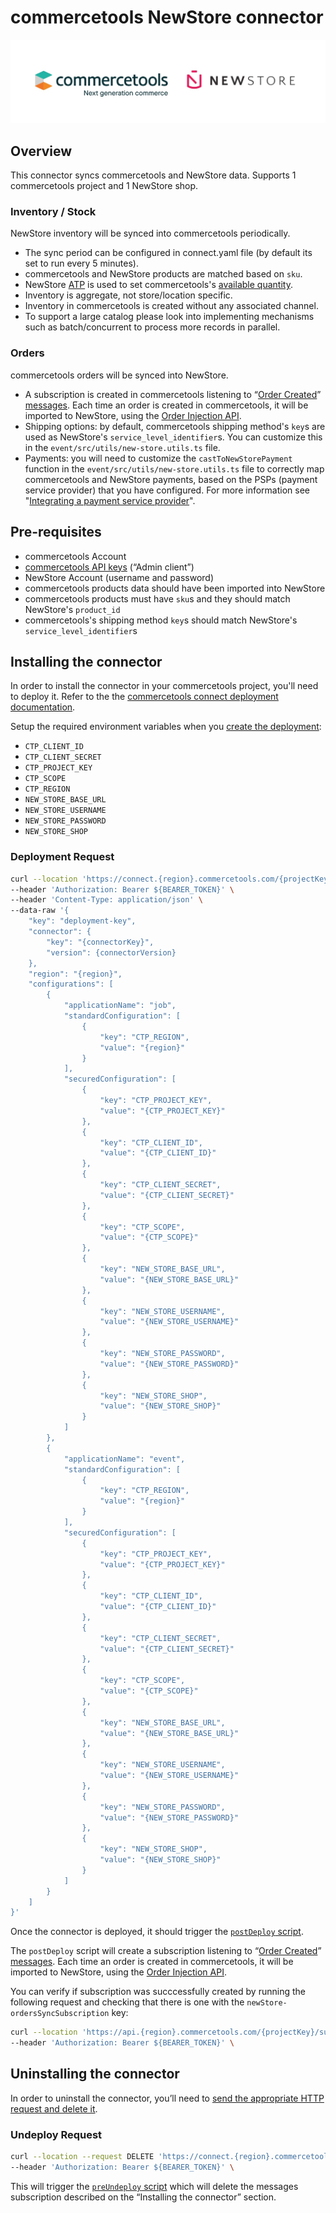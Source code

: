 # commercetools NewStore connector

![commercetools NewStore connector](./_logos.jpeg)

## Overview
This connector syncs commercetools and NewStore data. Supports 1 commercetools project and 1 NewStore shop.

### Inventory / Stock
NewStore inventory will be synced into commercetools periodically.
- The sync period can be configured in connect.yaml file (by default its set to run every 5 minutes).
- commercetools and NewStore products are matched based on `sku`.
- NewStore [ATP](https://docs.newstore.net/product/glossary/#glossary-ATP) is used to set commercetools's [available quantity](https://docs.commercetools.com/api/projects/inventory).
- Inventory is aggregate, not store/location specific.
- Inventory in commercetools is created without any associated channel.
- To support a large catalog please look into implementing mechanisms such as batch/concurrent to process more records in parallel.


### Orders
commercetools orders will be synced into NewStore.
- A subscription is created in commercetools listening to “[Order Created](https://docs.commercetools.com/api/projects/messages#order-created)” [messages](https://docs.commercetools.com/api/projects/messages). Each time an order is created in commercetools, it will be imported to NewStore, using the [Order Injection API](https://docs.newstore.net/api/integration/order-management/order_injection_api/).
- Shipping options: by default, commercetools shipping method's `key`s are used as NewStore's `service_level_identifier`s. You can customize this in the `event/src/utils/new-store.utils.ts` file.
- Payments: you will need to customize the `castToNewStorePayment` function in the `event/src/utils/new-store.utils.ts` file to correctly map commercetools and NewStore payments, based on the PSPs (payment service provider) that you have configured. For more information see "[Integrating a payment service provider](https://docs.newstore.net/developers/guides/payments/psp/)".

## Pre-requisites
- commercetools Account
- [commercetools API keys](https://docs.commercetools.com/getting-started/create-api-client) (“Admin client”)
- NewStore Account (username and password)
- commercetools products data should have been imported into NewStore
- commercetools products must have `sku`s and they should match NewStore's `product_id`
- commercetools's shipping method `key`s should match NewStore's `service_level_identifier`s


## Installing the connector

In order to install the connector in your commercetools project, you'll need to deploy it. Refer to the the [commercetools connect deployment documentation](https://docs.commercetools.com/connect/concepts#deployments).

Setup the required environment variables when you [create the deployment](https://docs.commercetools.com/connect/getting-started#create-a-deployment):
- `CTP_CLIENT_ID`
- `CTP_CLIENT_SECRET`
- `CTP_PROJECT_KEY`
- `CTP_SCOPE`
- `CTP_REGION`
- `NEW_STORE_BASE_URL`
- `NEW_STORE_USERNAME`
- `NEW_STORE_PASSWORD`
- `NEW_STORE_SHOP`

### Deployment Request
```bash
curl --location 'https://connect.{region}.commercetools.com/{projectKey}/deployments' \
--header 'Authorization: Bearer ${BEARER_TOKEN}' \
--header 'Content-Type: application/json' \
--data-raw '{
    "key": "deployment-key",
    "connector": {
        "key": "{connectorKey}",
        "version": {connectorVersion}
    },
    "region": "{region}",
    "configurations": [
        {
            "applicationName": "job",
            "standardConfiguration": [
                {
                    "key": "CTP_REGION",
                    "value": "{region}"
                }
            ],
            "securedConfiguration": [
                {
                    "key": "CTP_PROJECT_KEY",
                    "value": "{CTP_PROJECT_KEY}"
                },
                {
                    "key": "CTP_CLIENT_ID",
                    "value": "{CTP_CLIENT_ID}"
                },
                {
                    "key": "CTP_CLIENT_SECRET",
                    "value": "{CTP_CLIENT_SECRET}"
                },
                {
                    "key": "CTP_SCOPE",
                    "value": "{CTP_SCOPE}"
                },
                {
                    "key": "NEW_STORE_BASE_URL",
                    "value": "{NEW_STORE_BASE_URL}"
                },
                {
                    "key": "NEW_STORE_USERNAME",
                    "value": "{NEW_STORE_USERNAME}"
                },
                {
                    "key": "NEW_STORE_PASSWORD",
                    "value": "{NEW_STORE_PASSWORD}"
                },
                {
                    "key": "NEW_STORE_SHOP",
                    "value": "{NEW_STORE_SHOP}"
                }
            ]
        },
        {
            "applicationName": "event",
            "standardConfiguration": [
                {
                    "key": "CTP_REGION",
                    "value": "{region}"
                }
            ],
            "securedConfiguration": [
                {
                    "key": "CTP_PROJECT_KEY",
                    "value": "{CTP_PROJECT_KEY}"
                },
                {
                    "key": "CTP_CLIENT_ID",
                    "value": "{CTP_CLIENT_ID}"
                },
                {
                    "key": "CTP_CLIENT_SECRET",
                    "value": "{CTP_CLIENT_SECRET}"
                },
                {
                    "key": "CTP_SCOPE",
                    "value": "{CTP_SCOPE}"
                },
                {
                    "key": "NEW_STORE_BASE_URL",
                    "value": "{NEW_STORE_BASE_URL}"
                },
                {
                    "key": "NEW_STORE_USERNAME",
                    "value": "{NEW_STORE_USERNAME}"
                },
                {
                    "key": "NEW_STORE_PASSWORD",
                    "value": "{NEW_STORE_PASSWORD}"
                },
                {
                    "key": "NEW_STORE_SHOP",
                    "value": "{NEW_STORE_SHOP}"
                }
            ]
        }
    ]
}'
```

Once the connector is deployed, it should trigger the [`postDeploy` script](https://docs.commercetools.com/connect/convert-existing-integration#postdeploy).

The `postDeploy` script will create a subscription listening to “[Order Created](https://docs.commercetools.com/api/projects/messages#order-created)” [messages](https://docs.commercetools.com/api/projects/messages). Each time an order is created in commercetools, it will be imported to NewStore, using the [Order Injection API](https://docs.newstore.net/api/integration/order-management/order_injection_api/).

You can verify if subscription was succcessfully created by running the following request and checking that there is one with the `newStore-ordersSyncSubscription` key:
```bash
curl --location 'https://api.{region}.commercetools.com/{projectKey}/subscriptions' \
--header 'Authorization: Bearer ${BEARER_TOKEN}' \
```


## Uninstalling the connector
In order to uninstall the connector, you’ll need to [send the appropriate HTTP request and delete it](https://docs.commercetools.com/connect/deployments#delete-deployment).

### Undeploy Request
```bash
curl --location --request DELETE 'https://connect.{region}.commercetools.com/{projectKey}/deployments/{deploymentId}' \
--header 'Authorization: Bearer ${BEARER_TOKEN}' \
```

This will trigger the [`preUndeploy` script](https://docs.commercetools.com/connect/convert-existing-integration#preundeploy) which will delete the messages subscription described on the “Installing the connector” section.
